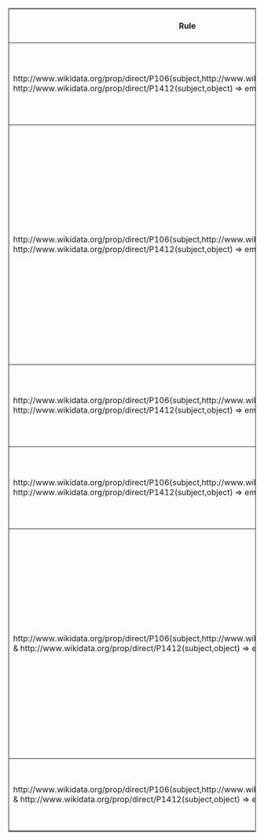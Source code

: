 <table border="1">
  <thead>
    <tr>
      <th>Rule</th>
      <th>Description</th>
      <th>Assessment</th>
      <th>Explanation</th>
      <th>Erroneous Triple Count</th>
      <th>Sample Incorrect Triple</th>
    </tr>
  </thead>
  <tbody>
    <tr>
      <td>http://www.wikidata.org/prop/direct/P106(subject,http://www.wikidata.org/entity/Q6607) & http://www.wikidata.org/prop/direct/P1412(subject,object) => empty set</td>
      <td>Guitar as an occupation</td>
      <td>Sensible</td>
      <td>Guitar is a musical instrument, not a profession, making it invalid as an occupation.</td>
      <td>1</td>
      <td>Libe Garcia de Cortazar (Q29995083) occupation guitar (Q6607) </td>
    </tr>
    <tr>
      <td>http://www.wikidata.org/prop/direct/P106(subject,http://www.wikidata.org/entity/Q9301) & http://www.wikidata.org/prop/direct/P1412(subject,object) => empty set</td>
      <td>Serbo-Croatian as an occupation</td>
      <td>Sometimes Sensible</td>
      <td>Serbo-Croatian is a language, which does not correspond to an occupation. It could be sometimes sensible choice, as it would generally flag errors but might occasionally capture valid cases depending on how certain datasets are structured.</td>
      <td>0</td>
      <td>-</td>
    </tr>
    <tr>
      <td>http://www.wikidata.org/prop/direct/P106(subject,http://www.wikidata.org/entity/Q9798) & http://www.wikidata.org/prop/direct/P1412(subject,object) => empty set</td>
      <td>Saxophone as an occupation</td>
      <td>Sensible</td>
      <td>Saxophone is a musical instrument, not a profession, making it invalid as an occupation.</td>
      <td>0</td>
      <td>-</td>
    </tr>
    <tr>
      <td>http://www.wikidata.org/prop/direct/P106(subject,http://www.wikidata.org/entity/Q5994) & http://www.wikidata.org/prop/direct/P1412(subject,object) => empty set</td>
      <td>Piano as an occupation</td>
      <td>Sensible</td>
      <td>Piano is a musical instrument, not a profession, making it invalid as an occupation.</td>
      <td>1</td>
      <td>Libe Garcia de Cortazar (Q29995083) occupation piano (Q5994)</td>
    </tr>
    <tr>
      <td>http://www.wikidata.org/prop/direct/P106(subject,http://www.wikidata.org/entity/Q165192) & http://www.wikidata.org/prop/direct/P1412(subject,object) => empty set</td>
      <td>Swedes as an occupation</td>
      <td>Sometimes Sensible</td>
      <td>Swedes is a nationalitiy, which does not correspond to an occupation. It could be sometimes sensible choice, as it would generally flag errors but might occasionally capture valid cases depending on how certain datasets are structured.</td>
      <td>0</td>
      <td>-</td>
    </tr>
    <tr>
      <td>http://www.wikidata.org/prop/direct/P106(subject,http://www.wikidata.org/entity/Q1298934) & http://www.wikidata.org/prop/direct/P1412(subject,object) => empty set</td>
      <td>Synth-pop as an occupation</td>
      <td>Sensible</td>
      <td>Synth-pop is a musical genre, not a profession, making it invalid as an occupation.</td>
      <td>0</td>
      <td>-</td>
    </tr>
  </tbody>
</table>
